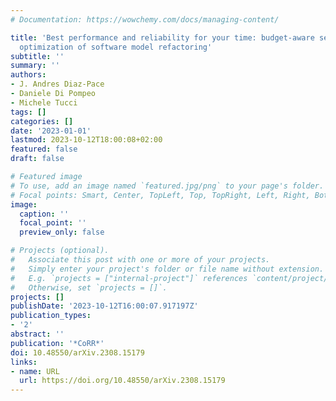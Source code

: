 ```yaml
---
# Documentation: https://wowchemy.com/docs/managing-content/

title: 'Best performance and reliability for your time: budget-aware search-based
  optimization of software model refactoring'
subtitle: ''
summary: ''
authors:
- J. Andres Diaz-Pace
- Daniele Di Pompeo
- Michele Tucci
tags: []
categories: []
date: '2023-01-01'
lastmod: 2023-10-12T18:00:08+02:00
featured: false
draft: false

# Featured image
# To use, add an image named `featured.jpg/png` to your page's folder.
# Focal points: Smart, Center, TopLeft, Top, TopRight, Left, Right, BottomLeft, Bottom, BottomRight.
image:
  caption: ''
  focal_point: ''
  preview_only: false

# Projects (optional).
#   Associate this post with one or more of your projects.
#   Simply enter your project's folder or file name without extension.
#   E.g. `projects = ["internal-project"]` references `content/project/deep-learning/index.md`.
#   Otherwise, set `projects = []`.
projects: []
publishDate: '2023-10-12T16:00:07.917197Z'
publication_types:
- '2'
abstract: ''
publication: '*CoRR*'
doi: 10.48550/arXiv.2308.15179
links:
- name: URL
  url: https://doi.org/10.48550/arXiv.2308.15179
---
```

